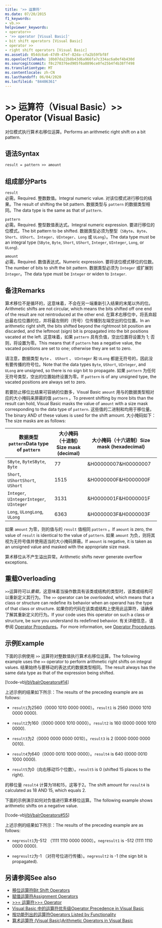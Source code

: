 ```yaml
---
title: '>> 运算符'
ms.date: 07/20/2015
f1_keywords:
- vb.>>
helpviewer_keywords:
- operator>>
- '>> operator [Visual Basic]'
- bit shift operators [Visual Basic]
- operator >>
- right shift operators [Visual Basic]
ms.assetid: 054dc6a6-47d9-47ef-82da-cfa2b59fbf8f
ms.openlocfilehash: 10b07da22b8b43d6a966fa7c334ac6a0ef4b430d
ms.sourcegitcommit: f8c270376ed905f6a8896ce0fe25b4f4b38ff498
ms.translationtype: MT
ms.contentlocale: zh-CN
ms.lasthandoff: 06/04/2020
ms.locfileid: "84406361"
---
```

# <a name="-operator-visual-basic"></a><span data-ttu-id="a7ef9-102">>> 运算符（Visual Basic）</span><span class="sxs-lookup"><span data-stu-id="a7ef9-102">>> Operator (Visual Basic)</span></span>
<span data-ttu-id="a7ef9-103">对位模式执行算术右移位运算。</span><span class="sxs-lookup"><span data-stu-id="a7ef9-103">Performs an arithmetic right shift on a bit pattern.</span></span>  
  
## <a name="syntax"></a><span data-ttu-id="a7ef9-104">语法</span><span class="sxs-lookup"><span data-stu-id="a7ef9-104">Syntax</span></span>  
  
```vb  
result = pattern >> amount  
```  
  
## <a name="parts"></a><span data-ttu-id="a7ef9-105">组成部分</span><span class="sxs-lookup"><span data-stu-id="a7ef9-105">Parts</span></span>  
 `result`  
 <span data-ttu-id="a7ef9-106">必需。</span><span class="sxs-lookup"><span data-stu-id="a7ef9-106">Required.</span></span> <span data-ttu-id="a7ef9-107">整数数值。</span><span class="sxs-lookup"><span data-stu-id="a7ef9-107">Integral numeric value.</span></span> <span data-ttu-id="a7ef9-108">对该位模式进行移位的结果。</span><span class="sxs-lookup"><span data-stu-id="a7ef9-108">The result of shifting the bit pattern.</span></span> <span data-ttu-id="a7ef9-109">数据类型与 `pattern` 的数据类型相同。</span><span class="sxs-lookup"><span data-stu-id="a7ef9-109">The data type is the same as that of `pattern`.</span></span>  
  
 `pattern`  
 <span data-ttu-id="a7ef9-110">必需。</span><span class="sxs-lookup"><span data-stu-id="a7ef9-110">Required.</span></span> <span data-ttu-id="a7ef9-111">整型数值表达式。</span><span class="sxs-lookup"><span data-stu-id="a7ef9-111">Integral numeric expression.</span></span> <span data-ttu-id="a7ef9-112">要进行移位的位模式。</span><span class="sxs-lookup"><span data-stu-id="a7ef9-112">The bit pattern to be shifted.</span></span> <span data-ttu-id="a7ef9-113">数据类型必须为整型（`SByte`、`Byte`、`Short`、`UShort`、`Integer`、`UInteger`、`Long` 或 `ULong`）。</span><span class="sxs-lookup"><span data-stu-id="a7ef9-113">The data type must be an integral type (`SByte`, `Byte`, `Short`, `UShort`, `Integer`, `UInteger`, `Long`, or `ULong`).</span></span>  
  
 `amount`  
 <span data-ttu-id="a7ef9-114">必需。</span><span class="sxs-lookup"><span data-stu-id="a7ef9-114">Required.</span></span> <span data-ttu-id="a7ef9-115">数值表达式。</span><span class="sxs-lookup"><span data-stu-id="a7ef9-115">Numeric expression.</span></span> <span data-ttu-id="a7ef9-116">要将该位模式移位的位数。</span><span class="sxs-lookup"><span data-stu-id="a7ef9-116">The number of bits to shift the bit pattern.</span></span> <span data-ttu-id="a7ef9-117">数据类型必须为 `Integer` 或扩展到 `Integer`。</span><span class="sxs-lookup"><span data-stu-id="a7ef9-117">The data type must be `Integer` or widen to `Integer`.</span></span>  
  
## <a name="remarks"></a><span data-ttu-id="a7ef9-118">备注</span><span class="sxs-lookup"><span data-stu-id="a7ef9-118">Remarks</span></span>  
 <span data-ttu-id="a7ef9-119">算术移位不是循环的，这意味着，不会在另一端重新引入结果的末尾以外的位。</span><span class="sxs-lookup"><span data-stu-id="a7ef9-119">Arithmetic shifts are not circular, which means the bits shifted off one end of the result are not reintroduced at the other end.</span></span> <span data-ttu-id="a7ef9-120">在算术右移位中，将丢弃超出最右位位置的位，并将最左侧的（符号）位传播到左端空出的位位置。</span><span class="sxs-lookup"><span data-stu-id="a7ef9-120">In an arithmetic right shift, the bits shifted beyond the rightmost bit position are discarded, and the leftmost (sign) bit is propagated into the bit positions vacated at the left.</span></span> <span data-ttu-id="a7ef9-121">这意味着，如果 `pattern` 具有负值，空出位置将设置为 1; 否则，将设置为零。</span><span class="sxs-lookup"><span data-stu-id="a7ef9-121">This means that if `pattern` has a negative value, the vacated positions are set to one; otherwise they are set to zero.</span></span>  
  
 <span data-ttu-id="a7ef9-122">请注意，数据类型 `Byte` 、 `UShort` 、 `UInteger` 和 `ULong` 都是无符号的，因此没有要传播的符号位。</span><span class="sxs-lookup"><span data-stu-id="a7ef9-122">Note that the data types `Byte`, `UShort`, `UInteger`, and `ULong` are unsigned, so there is no sign bit to propagate.</span></span> <span data-ttu-id="a7ef9-123">如果 `pattern` 为任何无符号类型，空出的位置始终设置为零。</span><span class="sxs-lookup"><span data-stu-id="a7ef9-123">If `pattern` is of any unsigned type, the vacated positions are always set to zero.</span></span>  
  
 <span data-ttu-id="a7ef9-124">若要防止移位比结果可容纳的位数多，Visual Basic `amount` 用与的数据类型相对应的大小掩码来屏蔽的值 `pattern` 。</span><span class="sxs-lookup"><span data-stu-id="a7ef9-124">To prevent shifting by more bits than the result can hold, Visual Basic masks the value of `amount` with a size mask corresponding to the data type of `pattern`.</span></span> <span data-ttu-id="a7ef9-125">这些值的二进制和均用于移位量。</span><span class="sxs-lookup"><span data-stu-id="a7ef9-125">The binary AND of these values is used for the shift amount.</span></span> <span data-ttu-id="a7ef9-126">大小掩码如下：</span><span class="sxs-lookup"><span data-stu-id="a7ef9-126">The size masks are as follows:</span></span>  
  
|<span data-ttu-id="a7ef9-127">数据类型`pattern`</span><span class="sxs-lookup"><span data-stu-id="a7ef9-127">Data type of `pattern`</span></span>|<span data-ttu-id="a7ef9-128">大小掩码（十进制）</span><span class="sxs-lookup"><span data-stu-id="a7ef9-128">Size mask (decimal)</span></span>|<span data-ttu-id="a7ef9-129">大小掩码（十六进制）</span><span class="sxs-lookup"><span data-stu-id="a7ef9-129">Size mask (hexadecimal)</span></span>|  
|----------------------------|---------------------------|-------------------------------|  
|<span data-ttu-id="a7ef9-130">`SByte`, `Byte`</span><span class="sxs-lookup"><span data-stu-id="a7ef9-130">`SByte`, `Byte`</span></span>|<span data-ttu-id="a7ef9-131">7</span><span class="sxs-lookup"><span data-stu-id="a7ef9-131">7</span></span>|<span data-ttu-id="a7ef9-132">&H00000007</span><span class="sxs-lookup"><span data-stu-id="a7ef9-132">&H00000007</span></span>|  
|<span data-ttu-id="a7ef9-133">`Short`, `UShort`</span><span class="sxs-lookup"><span data-stu-id="a7ef9-133">`Short`, `UShort`</span></span>|<span data-ttu-id="a7ef9-134">15</span><span class="sxs-lookup"><span data-stu-id="a7ef9-134">15</span></span>|<span data-ttu-id="a7ef9-135">&H0000000F</span><span class="sxs-lookup"><span data-stu-id="a7ef9-135">&H0000000F</span></span>|  
|<span data-ttu-id="a7ef9-136">`Integer`, `UInteger`</span><span class="sxs-lookup"><span data-stu-id="a7ef9-136">`Integer`, `UInteger`</span></span>|<span data-ttu-id="a7ef9-137">31</span><span class="sxs-lookup"><span data-stu-id="a7ef9-137">31</span></span>|<span data-ttu-id="a7ef9-138">&H0000001F</span><span class="sxs-lookup"><span data-stu-id="a7ef9-138">&H0000001F</span></span>|  
|<span data-ttu-id="a7ef9-139">`Long`, `ULong`</span><span class="sxs-lookup"><span data-stu-id="a7ef9-139">`Long`, `ULong`</span></span>|<span data-ttu-id="a7ef9-140">63</span><span class="sxs-lookup"><span data-stu-id="a7ef9-140">63</span></span>|<span data-ttu-id="a7ef9-141">&H0000003F</span><span class="sxs-lookup"><span data-stu-id="a7ef9-141">&H0000003F</span></span>|  
  
 <span data-ttu-id="a7ef9-142">如果 `amount` 为零，则的值与的 `result` 值相同 `pattern` 。</span><span class="sxs-lookup"><span data-stu-id="a7ef9-142">If `amount` is zero, the value of `result` is identical to the value of `pattern`.</span></span> <span data-ttu-id="a7ef9-143">如果 `amount` 为负，则将其视为无符号值并使用适当的大小掩码屏蔽。</span><span class="sxs-lookup"><span data-stu-id="a7ef9-143">If `amount` is negative, it is taken as an unsigned value and masked with the appropriate size mask.</span></span>  
  
 <span data-ttu-id="a7ef9-144">算术移位从不产生溢出异常。</span><span class="sxs-lookup"><span data-stu-id="a7ef9-144">Arithmetic shifts never generate overflow exceptions.</span></span>  
  
## <a name="overloading"></a><span data-ttu-id="a7ef9-145">重载</span><span class="sxs-lookup"><span data-stu-id="a7ef9-145">Overloading</span></span>  
 <span data-ttu-id="a7ef9-146">`>>`运算符可以*重载*，这意味着当操作数具有该类或结构的类型时，该类或结构可以重新定义其行为。</span><span class="sxs-lookup"><span data-stu-id="a7ef9-146">The `>>` operator can be *overloaded*, which means that a class or structure can redefine its behavior when an operand has the type of that class or structure.</span></span> <span data-ttu-id="a7ef9-147">如果你的代码在该类或结构上使用此运算符，请确保了解其重新定义的行为。</span><span class="sxs-lookup"><span data-stu-id="a7ef9-147">If your code uses this operator on such a class or structure, be sure you understand its redefined behavior.</span></span> <span data-ttu-id="a7ef9-148">有关详细信息，请参阅 [Operator Procedures](../../programming-guide/language-features/procedures/operator-procedures.md)。</span><span class="sxs-lookup"><span data-stu-id="a7ef9-148">For more information, see [Operator Procedures](../../programming-guide/language-features/procedures/operator-procedures.md).</span></span>  
  
## <a name="example"></a><span data-ttu-id="a7ef9-149">示例</span><span class="sxs-lookup"><span data-stu-id="a7ef9-149">Example</span></span>  
 <span data-ttu-id="a7ef9-150">下面的示例使用 `>>` 运算符对整数值执行算术右移位运算。</span><span class="sxs-lookup"><span data-stu-id="a7ef9-150">The following example uses the `>>` operator to perform arithmetic right shifts on integral values.</span></span> <span data-ttu-id="a7ef9-151">结果始终与要移动的表达式的数据类型相同。</span><span class="sxs-lookup"><span data-stu-id="a7ef9-151">The result always has the same data type as that of the expression being shifted.</span></span>  
  
 [!code-vb[VbVbalrOperators#14](~/samples/snippets/visualbasic/VS_Snippets_VBCSharp/VbVbalrOperators/VB/Class1.vb#14)]  
  
 <span data-ttu-id="a7ef9-152">上述示例的结果如下所示：</span><span class="sxs-lookup"><span data-stu-id="a7ef9-152">The results of the preceding example are as follows:</span></span>  
  
- <span data-ttu-id="a7ef9-153">`result1`为2560（0000 1010 0000 0000）。</span><span class="sxs-lookup"><span data-stu-id="a7ef9-153">`result1` is 2560 (0000 1010 0000 0000).</span></span>  
  
- <span data-ttu-id="a7ef9-154">`result2`为160（0000 0000 1010 0000）。</span><span class="sxs-lookup"><span data-stu-id="a7ef9-154">`result2` is 160 (0000 0000 1010 0000).</span></span>  
  
- <span data-ttu-id="a7ef9-155">`result3`为2（0000 0000 0000 0010）。</span><span class="sxs-lookup"><span data-stu-id="a7ef9-155">`result3` is 2 (0000 0000 0000 0010).</span></span>  
  
- <span data-ttu-id="a7ef9-156">`result4`为640（0000 0010 1000 0000）。</span><span class="sxs-lookup"><span data-stu-id="a7ef9-156">`result4` is 640 (0000 0010 1000 0000).</span></span>  
  
- <span data-ttu-id="a7ef9-157">`result5`为0（向右移动15个位数）。</span><span class="sxs-lookup"><span data-stu-id="a7ef9-157">`result5` is 0 (shifted 15 places to the right).</span></span>  
  
 <span data-ttu-id="a7ef9-158">的移位量 `result4` 计算为18和15，这等于2。</span><span class="sxs-lookup"><span data-stu-id="a7ef9-158">The shift amount for `result4` is calculated as 18 AND 15, which equals 2.</span></span>  
  
 <span data-ttu-id="a7ef9-159">下面的示例演示如何对负值进行算术移位运算。</span><span class="sxs-lookup"><span data-stu-id="a7ef9-159">The following example shows arithmetic shifts on a negative value.</span></span>  
  
 [!code-vb[VbVbalrOperators#55](~/samples/snippets/visualbasic/VS_Snippets_VBCSharp/VbVbalrOperators/VB/Class1.vb#55)]  
  
 <span data-ttu-id="a7ef9-160">上述示例的结果如下所示：</span><span class="sxs-lookup"><span data-stu-id="a7ef9-160">The results of the preceding example are as follows:</span></span>  
  
- <span data-ttu-id="a7ef9-161">`negresult1`为-512 （1111 1110 0000 0000）。</span><span class="sxs-lookup"><span data-stu-id="a7ef9-161">`negresult1` is -512 (1111 1110 0000 0000).</span></span>  
  
- <span data-ttu-id="a7ef9-162">`negresult2`为-1 （对符号位进行传播）。</span><span class="sxs-lookup"><span data-stu-id="a7ef9-162">`negresult2` is -1 (the sign bit is propagated).</span></span>  
  
## <a name="see-also"></a><span data-ttu-id="a7ef9-163">另请参阅</span><span class="sxs-lookup"><span data-stu-id="a7ef9-163">See also</span></span>

- [<span data-ttu-id="a7ef9-164">移位运算符</span><span class="sxs-lookup"><span data-stu-id="a7ef9-164">Bit Shift Operators</span></span>](bit-shift-operators.md)
- [<span data-ttu-id="a7ef9-165">赋值运算符</span><span class="sxs-lookup"><span data-stu-id="a7ef9-165">Assignment Operators</span></span>](assignment-operators.md)
- [<span data-ttu-id="a7ef9-166">>>= 运算符</span><span class="sxs-lookup"><span data-stu-id="a7ef9-166">>>= Operator</span></span>](right-shift-assignment-operator.md)
- [<span data-ttu-id="a7ef9-167">Visual Basic 中的运算符优先级</span><span class="sxs-lookup"><span data-stu-id="a7ef9-167">Operator Precedence in Visual Basic</span></span>](operator-precedence.md)
- [<span data-ttu-id="a7ef9-168">按功能列出的运算符</span><span class="sxs-lookup"><span data-stu-id="a7ef9-168">Operators Listed by Functionality</span></span>](operators-listed-by-functionality.md)
- [<span data-ttu-id="a7ef9-169">算术运算符 (Visual Basic)</span><span class="sxs-lookup"><span data-stu-id="a7ef9-169">Arithmetic Operators in Visual Basic</span></span>](../../programming-guide/language-features/operators-and-expressions/arithmetic-operators.md)
